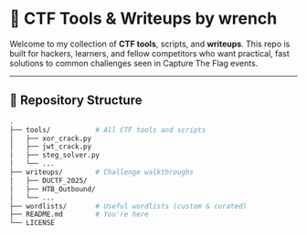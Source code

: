 # 🔐 CTF Tools & Writeups by wrench

Welcome to my collection of **CTF tools**, scripts, and **writeups**. This repo is built for hackers, learners, and fellow competitors who want practical, fast solutions to common challenges seen in Capture The Flag events.

---

## 📂 Repository Structure

```bash
.
├── tools/           # All CTF tools and scripts
│   ├── xor_crack.py
│   ├── jwt_crack.py
│   ├── steg_solver.py
│   └── ...
├── writeups/        # Challenge walkthroughs
│   ├── DUCTF_2025/
│   ├── HTB_Outbound/
│   └── ...
├── wordlists/       # Useful wordlists (custom & curated)
├── README.md        # You're here
└── LICENSE
